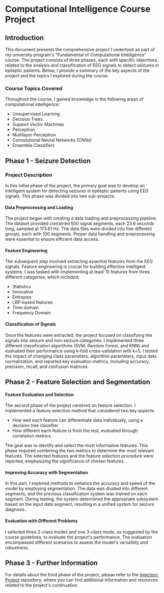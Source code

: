 ﻿
# Computational Intelligence Course Project

## Introduction
This document presents the comprehensive project I undertook as part of my university program's "Fundamental of Computational Intelligence" course. The project consists of three phases, each with specific objectives, related to the analysis and classification of EEG signals to detect seizures in epileptic patients. Below, I provide a summary of the key aspects of the project and the topics I explored during the course.

### Course Topics Covered
Throughout the course, I gained knowledge in the following areas of computational intelligence:

- Unsupervised Learning
- Decision Trees
- Support Vector Machines
- Perceptron
- Multilayer Perceptron
- Convolutional Neural Networks (CNNs)
- Ensemble Classifiers

## Phase 1 - Seizure Detection

### Project Description
In this initial phase of the project, the primary goal was to develop an intelligent system for detecting seizures in epileptic patients using EEG signals. This phase was divided into two sub-projects:

#### Data Preprocessing and Loading
The project began with creating a data loading and preprocessing pipeline. The dataset provided contained 500 signal segments, each 23.6 seconds long, sampled at 173.61 Hz. The data files were divided into five different groups, each with 100 segments. Proper data handling and preprocessing were essential to ensure efficient data access.

#### Feature Engineering
The subsequent step involved extracting essential features from the EEG signals. Feature engineering is crucial for building effective intelligent systems. I was tasked with implementing at least 15 features from three different categories, which included:
- Statistics
- Innovative
- Entropies
- LBP-based features
- Time domain
- Frequency Domain

#### Classification of Signals
Once the features were extracted, the project focused on classifying the signals into seizure and non-seizure categories. I implemented three different classification algorithms (SVM, Random Forest, and KNN) and evaluated their performance using k-fold cross-validation with k=5. I tested the impact of changing class parameters, algorithm parameters, input data normalization, and reported key evaluation metrics, including accuracy, precision, recall, and confusion matrices.

## Phase 2 - Feature Selection and Segmentation

#### Feature Evaluation and Selection
The second phase of the project centered on feature selection. I implemented a feature selection method that considered two key aspects:
- How well each feature can differentiate data individually, using a decision tree classifier.
- How different each feature is from the rest, evaluated through correlation metrics.

The goal was to identify and select the most informative features. This phase required combining the two metrics to determine the most relevant features. The selected features and the feature selection procedure were reported, emphasizing the significance of chosen features.

#### Improving Accuracy with Segmentation
In this part, I explored methods to enhance the accuracy and speed of the model by employing segmentation. The data was divided into different segments, and the previous classification system was trained on each segment. During testing, the system determined the appropriate subsystem based on the input data segment, resulting in a unified system for seizure diagnosis.

#### Evaluation with Different Problems
I selected three 2-class modes and one 3-class mode, as suggested by the course guidelines, to evaluate the project's performance. The evaluation encompassed different scenarios to assess the model's versatility and robustness.

## Phase 3 - Further Information
For details about the third phase of the project, please refer to the [Injection-Project](https://github.com/kimia-mahdinezhad/Injection-Project) repository, where you can find additional information and resources related to the project's continuation.
